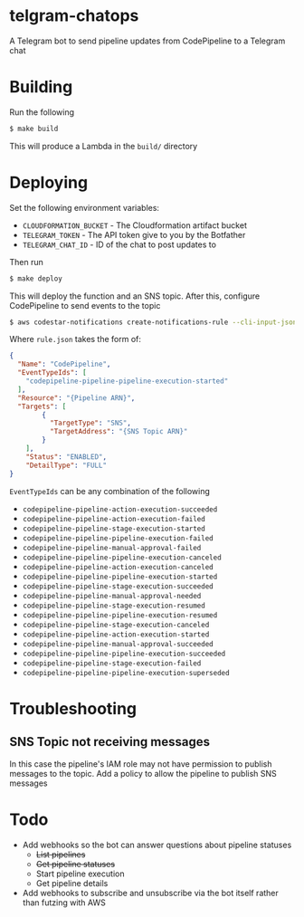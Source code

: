 # telgram-chatops
A Telegram bot to send pipeline updates from CodePipeline to a Telegram chat

# Building
Run the following
```bash
$ make build
```

This will produce a Lambda in the `build/` directory

# Deploying
Set the following environment variables:
* `CLOUDFORMATION_BUCKET` - The Cloudformation artifact bucket
* `TELEGRAM_TOKEN` - The API token give to you by the Botfather
* `TELEGRAM_CHAT_ID` - ID of the chat to post updates to

Then run 
```bash
$ make deploy
```

This will deploy the function and an SNS topic. After this, configure CodePipeline to
send events to the topic

```bash
$ aws codestar-notifications create-notifications-rule --cli-input-json  file://rule.json
```

Where `rule.json` takes the form of:
```json
{
  "Name": "CodePipeline",
  "EventTypeIds": [
    "codepipeline-pipeline-pipeline-execution-started"
  ],
  "Resource": "{Pipeline ARN}",
  "Targets": [
        {
          "TargetType": "SNS",
          "TargetAddress": "{SNS Topic ARN}"
        }
    ],
    "Status": "ENABLED",
    "DetailType": "FULL"
}
```

`EventTypeIds` can be any combination of the following
* `codepipeline-pipeline-action-execution-succeeded`
* `codepipeline-pipeline-action-execution-failed`
* `codepipeline-pipeline-stage-execution-started`
* `codepipeline-pipeline-pipeline-execution-failed`
* `codepipeline-pipeline-manual-approval-failed`
* `codepipeline-pipeline-pipeline-execution-canceled`
* `codepipeline-pipeline-action-execution-canceled`
* `codepipeline-pipeline-pipeline-execution-started`
* `codepipeline-pipeline-stage-execution-succeeded`
* `codepipeline-pipeline-manual-approval-needed`
* `codepipeline-pipeline-stage-execution-resumed`
* `codepipeline-pipeline-pipeline-execution-resumed`
* `codepipeline-pipeline-stage-execution-canceled`
* `codepipeline-pipeline-action-execution-started`
* `codepipeline-pipeline-manual-approval-succeeded`
* `codepipeline-pipeline-pipeline-execution-succeeded`
* `codepipeline-pipeline-stage-execution-failed`
* `codepipeline-pipeline-pipeline-execution-superseded`

# Troubleshooting
## SNS Topic not receiving messages
In this case the pipeline's IAM role may not have permission to publish messages to the topic. Add a policy
to allow the pipeline to publish SNS messages

# Todo
* Add webhooks so the bot can answer questions about pipeline statuses
    * ~~List pipelines~~
    * ~~Get pipeline statuses~~
    * Start pipeline execution
    * Get pipeline details
* Add webhooks to subscribe and unsubscribe via the bot itself rather than futzing with AWS